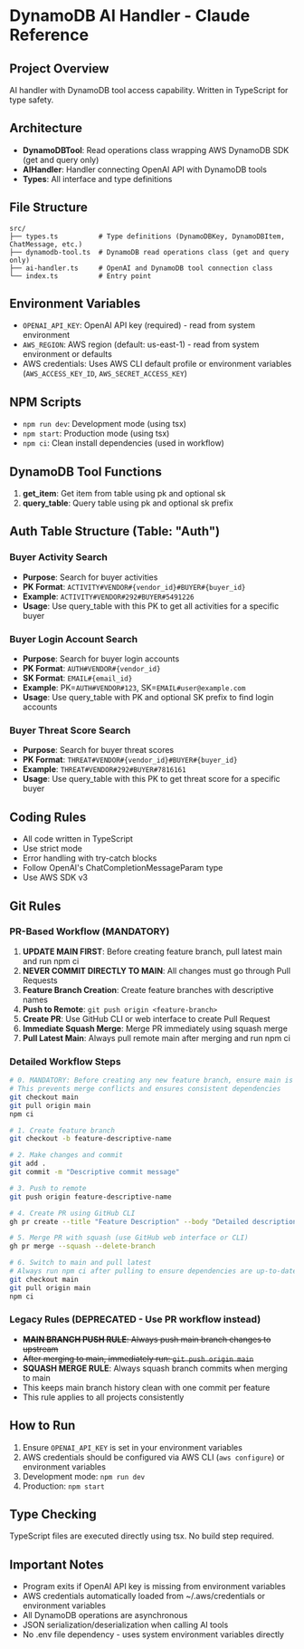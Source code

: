 # DynamoDB AI Handler - Claude Reference

## Project Overview
AI handler with DynamoDB tool access capability. Written in TypeScript for type safety.

## Architecture
- **DynamoDBTool**: Read operations class wrapping AWS DynamoDB SDK (get and query only)
- **AIHandler**: Handler connecting OpenAI API with DynamoDB tools
- **Types**: All interface and type definitions

## File Structure
```
src/
├── types.ts          # Type definitions (DynamoDBKey, DynamoDBItem, ChatMessage, etc.)
├── dynamodb-tool.ts  # DynamoDB read operations class (get and query only)
├── ai-handler.ts     # OpenAI and DynamoDB tool connection class
└── index.ts          # Entry point
```

## Environment Variables
- `OPENAI_API_KEY`: OpenAI API key (required) - read from system environment
- `AWS_REGION`: AWS region (default: us-east-1) - read from system environment or defaults
- AWS credentials: Uses AWS CLI default profile or environment variables (`AWS_ACCESS_KEY_ID`, `AWS_SECRET_ACCESS_KEY`)

## NPM Scripts
- `npm run dev`: Development mode (using tsx)
- `npm start`: Production mode (using tsx)
- `npm ci`: Clean install dependencies (used in workflow)

## DynamoDB Tool Functions
1. **get_item**: Get item from table using pk and optional sk
2. **query_table**: Query table using pk and optional sk prefix

## Auth Table Structure (Table: "Auth")

### Buyer Activity Search
- **Purpose**: Search for buyer activities
- **PK Format**: `ACTIVITY#VENDOR#{vendor_id}#BUYER#{buyer_id}`
- **Example**: `ACTIVITY#VENDOR#292#BUYER#5491226`
- **Usage**: Use query_table with this PK to get all activities for a specific buyer

### Buyer Login Account Search  
- **Purpose**: Search for buyer login accounts
- **PK Format**: `AUTH#VENDOR#{vendor_id}`
- **SK Format**: `EMAIL#{email_id}`
- **Example**: PK=`AUTH#VENDOR#123`, SK=`EMAIL#user@example.com`
- **Usage**: Use query_table with PK and optional SK prefix to find login accounts

### Buyer Threat Score Search
- **Purpose**: Search for buyer threat scores
- **PK Format**: `THREAT#VENDOR#{vendor_id}#BUYER#{buyer_id}`
- **Example**: `THREAT#VENDOR#292#BUYER#7816161`
- **Usage**: Use query_table with this PK to get threat score for a specific buyer

## Coding Rules
- All code written in TypeScript
- Use strict mode
- Error handling with try-catch blocks
- Follow OpenAI's ChatCompletionMessageParam type
- Use AWS SDK v3

## Git Rules

### PR-Based Workflow (MANDATORY)
1. **UPDATE MAIN FIRST**: Before creating feature branch, pull latest main and run npm ci
2. **NEVER COMMIT DIRECTLY TO MAIN**: All changes must go through Pull Requests
3. **Feature Branch Creation**: Create feature branches with descriptive names
4. **Push to Remote**: `git push origin <feature-branch>`
5. **Create PR**: Use GitHub CLI or web interface to create Pull Request
6. **Immediate Squash Merge**: Merge PR immediately using squash merge
7. **Pull Latest Main**: Always pull remote main after merging and run npm ci

### Detailed Workflow Steps
```bash
# 0. MANDATORY: Before creating any new feature branch, ensure main is up-to-date
# This prevents merge conflicts and ensures consistent dependencies
git checkout main
git pull origin main
npm ci

# 1. Create feature branch
git checkout -b feature-descriptive-name

# 2. Make changes and commit
git add .
git commit -m "Descriptive commit message"

# 3. Push to remote
git push origin feature-descriptive-name

# 4. Create PR using GitHub CLI
gh pr create --title "Feature Description" --body "Detailed description"

# 5. Merge PR with squash (use GitHub web interface or CLI)
gh pr merge --squash --delete-branch

# 6. Switch to main and pull latest
# Always run npm ci after pulling to ensure dependencies are up-to-date
git checkout main
git pull origin main
npm ci
```

### Legacy Rules (DEPRECATED - Use PR workflow instead)
- ~~**MAIN BRANCH PUSH RULE**: Always push main branch changes to upstream~~
- ~~After merging to main, immediately run: `git push origin main`~~
- **SQUASH MERGE RULE**: Always squash branch commits when merging to main
- This keeps main branch history clean with one commit per feature
- This rule applies to all projects consistently

## How to Run
1. Ensure `OPENAI_API_KEY` is set in your environment variables
2. AWS credentials should be configured via AWS CLI (`aws configure`) or environment variables
3. Development mode: `npm run dev`
4. Production: `npm start`

## Type Checking
TypeScript files are executed directly using tsx. No build step required.

## Important Notes
- Program exits if OpenAI API key is missing from environment variables
- AWS credentials automatically loaded from ~/.aws/credentials or environment variables
- All DynamoDB operations are asynchronous
- JSON serialization/deserialization when calling AI tools
- No .env file dependency - uses system environment variables directly